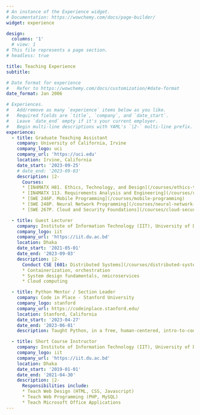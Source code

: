 ```yaml
---
# An instance of the Experience widget.
# Documentation: https://wowchemy.com/docs/page-builder/
widget: experience

design:
  columns: '1'
  # view: 1
# This file represents a page section.
# headless: true

title: Teaching Experience
subtitle:

# Date format for experience
#   Refer to https://wowchemy.com/docs/customization/#date-format
date_format: Jan 2006

# Experiences.
#   Add/remove as many `experience` items below as you like.
#   Required fields are `title`, `company`, and `date_start`.
#   Leave `date_end` empty if it's your current employer.
#   Begin multi-line descriptions with YAML's `|2-` multi-line prefix.
experience:
  - title: Graduate Teaching Assistant
    company: University of California, Irvine
    company_logo: uci
    company_url: 'https://uci.edu'
    location: Irvine, California
    date_start: '2023-09-25'
    # date_end: '2023-09-03'
    description: |2-
      Courses:
      * [IN4MATX H81. Ethics, Technology, and Design](/courses/ethics-tech-design/)
      * [IN4MATX 113. Requirements Analysis and Engineering](/courses/requirements-engineering/)
      * [SWE 246P. Mobile Programming](/courses/mobile-programming)
      * [SWE 248P. Neural Network Programming](/courses/neural-network-programming)
      * [SWE 267P. Cloud and Security Foundations](/courses/cloud-secure-found)

  - title: Guest Lecturer
    company: Institute of Information Technology (IIT), University of Dhaka
    company_logo: iit
    company_url: 'https://iit.du.ac.bd'
    location: Dhaka
    date_start: '2021-05-01'
    date_end: '2023-09-03'
    description: |2-
      Conduct CSE [601: Distributed Systems](/courses/distributed-systems/) course lab: 
      * Containerization, orchestration
      * System design fundamentals, nmicroservices
      * Cloud computing

  - title: Python Mentor / Section Leader
    company: Code in Place - Stanford University
    company_logo: stanford
    company_url: https://codeinplace.stanford.edu/
    location: Stanford, California
    date_start: '2023-04-27'
    date_end: '2023-06-01'
    description: Taught Python, in a free, human-centered, intro-to-coding course from Stanford University. More [here](/event/2023-code-in-place/).

  - title: Short Course Instructor
    company: Institute of Information Technology (IIT), University of Dhaka
    company_logo: iit
    company_url: 'https://iit.du.ac.bd'
    location: Dhaka
    date_start: '2019-01-01'
    date_end: '2021-04-30'
    description: |2-
      Responsibilities include:
      * Teach Web Design (HTML, CSS, Javascript)
      * Teach Web Programming (PHP, MySQL)
      * Teach Microsoft Office Applications
---
```

